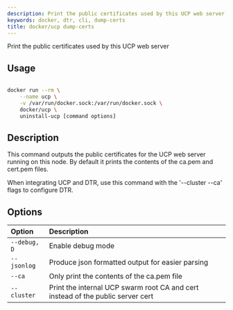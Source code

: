 ```yaml
---
description: Print the public certificates used by this UCP web server
keywords: docker, dtr, cli, dump-certs
title: docker/ucp dump-certs
---
```


Print the public certificates used by this UCP web server

## Usage

```bash

docker run --rm \
    --name ucp \
    -v /var/run/docker.sock:/var/run/docker.sock \
    docker/ucp \
    uninstall-ucp [command options]

```

## Description

This command outputs the public certificates for the UCP web server running on
this node. By default it prints the contents of the ca.pem and cert.pem files.

When integrating UCP and DTR, use this command with the '--cluster --ca' flags
to configure DTR.


## Options

| Option                    | Description                |
|:--------------------------|:---------------------------|
|`--debug, D`|Enable debug mode|
|`--jsonlog`|Produce json formatted output for easier parsing|
|`--ca`|Only print the contents of the ca.pem file|
|`--cluster`|Print the internal UCP swarm root CA and cert instead of the public server cert|
